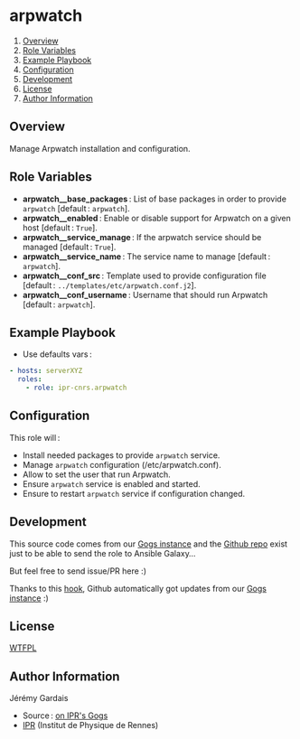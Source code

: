# arpwatch

1. [Overview](#overview)
2. [Role Variables](#role-variables)
3. [Example Playbook](#example-playbook)
4. [Configuration](#configuration)
5. [Development](#development)
6. [License](#license)
7. [Author Information](#author-information)

## Overview

Manage Arpwatch installation and configuration.

## Role Variables

* **arpwatch__base_packages** : List of base packages in order to provide `arpwatch` [default : `arpwatch`].
* **arpwatch__enabled** : Enable or disable support for Arpwatch on a given host [default : `True`].
* **arpwatch__service_manage** : If the arpwatch service should be managed [default : `True`].
* **arpwatch__service_name** : The service name to manage [default : `arpwatch`].
* **arpwatch__conf_src** : Template used to provide configuration file [default : `../templates/etc/arpwatch.conf.j2`].
* **arpwatch__conf_username** : Username that should run Arpwatch [default : `arpwatch`].

## Example Playbook

* Use defaults vars :

``` yml
- hosts: serverXYZ
  roles:
    - role: ipr-cnrs.arpwatch
```

## Configuration

This role will :
* Install needed packages to provide `arpwatch` service.
* Manage `arpwatch` configuration (/etc/arpwatch.conf).
* Allow to set the user that run Arpwatch.
* Ensure `arpwatch` service is enabled and started.
* Ensure to restart `arpwatch` service if configuration changed.

## Development

This source code comes from our [Gogs instance][arpwatch source] and the [Github repo][arpwatch github] exist just to be able to send the role to Ansible Galaxy…

But feel free to send issue/PR here :)

Thanks to this [hook][gogs to github hook], Github automatically got updates from our [Gogs instance][arpwatch source] :)

## License

[WTFPL][wtfpl website]

## Author Information

Jérémy Gardais
* Source : [on IPR's Gogs][arpwatch source]
* [IPR][ipr website] (Institut de Physique de Rennes)

[gogs to github hook]: https://stackoverflow.com/a/21998477
[arpwatch source]: https://git.ipr.univ-rennes1.fr/cellinfo/ansible.arpwatch
[arpwatch github]: https://github.com/ipr-cnrs/arpwatch
[wtfpl website]: http://www.wtfpl.net/about/
[ipr website]: https://ipr.univ-rennes1.fr/
